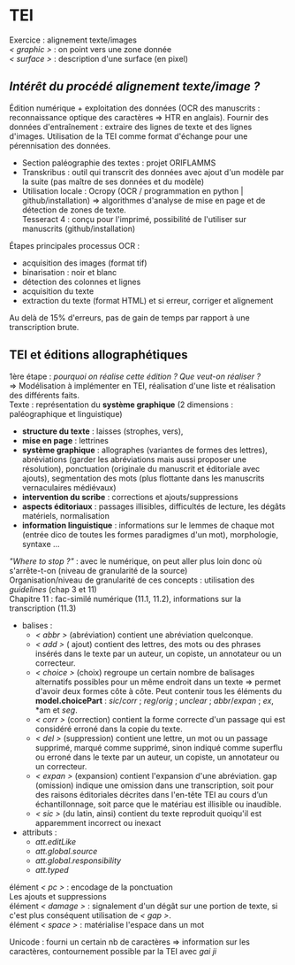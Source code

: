 # TEI
Exercice : alignement texte/images  
*< graphic >* : on point vers une zone donnée  
*< surface >* : description d'une surface (en pixel)  

## *Intérêt du procédé alignement texte/image ?*  
Édition numérique + exploitation des données (OCR des manuscrits : reconnaissance optique des caractères => HTR en anglais). Fournir des données d'entraînement : extraire des lignes de texte et des lignes d'images. Utilisation de la TEI comme format d'échange pour une pérennisation des données.
* Section paléographie des textes : projet ORIFLAMMS
* Transkribus : outil qui transcrit des données avec ajout d'un modèle par la suite (pas maître de ses données et du modèle)
* Utilisation locale : Ocropy (OCR / programmation en python | github/installation) => algorithmes d'analyse de mise en page et de détection de zones de texte.  
Tesseract 4 : conçu pour l'imprimé, possibilité de l'utiliser sur manuscrits (github/installation)

Étapes principales processus OCR :
* acquisition des images (format tif)
* binarisation : noir et blanc
* détection des colonnes et lignes
* acquisition du texte
* extraction du texte (format HTML) et si erreur, corriger et alignement

Au delà de 15% d'erreurs, pas de gain de temps par rapport à une transcription brute.  

## TEI et éditions allographétiques
1ère étape : *pourquoi on réalise cette édition ?  Que veut-on réaliser ?*  
=> Modélisation à implémenter en TEI, réalisation d'une liste et réalisation des différents faits.  
Texte : représentation du **système graphique** (2 dimensions : paléographique et linguistique)
* **structure du texte** : laisses (strophes, vers),
* **mise en page** : lettrines
* **système graphique** : allographes (variantes de formes des lettres), abréviations (garder les abréviations mais aussi proposer une résolution), ponctuation (originale du manuscrit et éditoriale avec ajouts), segmentation des mots (plus flottante dans les manuscrits vernaculaires médiévaux)  
* **intervention du scribe** : corrections et ajouts/suppressions
* **aspects éditoriaux** : passages illisibles, difficultés de lecture, les dégâts matériels, normalisation
* **information linguistique** : informations sur le lemmes de chaque mot (entrée dico de toutes les formes paradigmes d'un mot), morphologie, syntaxe ...

*"Where to stop ?"* : avec le numérique, on peut aller plus loin donc où s'arrête-t-on (niveau de granularité de la source)  
Organisation/niveau de granularité de ces concepts : utilisation des *guidelines* (chap 3 et 11)   
Chapitre 11 : fac-similé numérique (11.1, 11.2), informations sur la transcription (11.3)
* balises :  
  * *< abbr >* (abréviation) contient une abréviation quelconque.
  * *< add >* ( ajout) contient des lettres, des mots ou des phrases insérés dans le texte par un auteur, un copiste, un annotateur ou un correcteur.
  * *< choice >* (choix) regroupe un certain nombre de balisages alternatifs possibles pour un même endroit dans un texte => permet d'avoir deux formes côte à côte. Peut contenir tous les éléments du **model.choicePart** : *sic*/*corr* ; *reg*/*orig* ; *unclear* ; *abbr*/*expan* ; *ex*, *am et *seg*.
  * *< corr >* (correction) contient la forme correcte d'un passage qui est considéré erroné dans la copie du texte.
  * *< del >* (suppression) contient une lettre, un mot ou un passage supprimé, marqué comme supprimé, sinon indiqué comme superflu ou erroné dans le texte par un auteur, un copiste, un annotateur ou un correcteur.
  * *< expan >* (expansion) contient l'expansion d'une abréviation.
    gap (omission) indique une omission dans une transcription, soit pour des raisons éditoriales décrites dans l'en-tête TEI au cours d’un échantillonnage, soit parce que le matériau est illisible ou inaudible.
  * *< sic >* (du latin, ainsi) contient du texte reproduit quoiqu'il est apparemment incorrect ou inexact
* attributs :
  * *att.editLike*
  * *att.global.source*
  * *att.global.responsibility*
  * *att.typed*

élément *< pc >* : encodage de la ponctuation  
Les ajouts et suppressions  
élément *< damage >* : signalement d'un dégât sur une portion de texte, si c'est plus conséquent utilisation de *< gap >*.  
élément *< space >* : matérialise l'espace dans un mot

Unicode : fourni un certain nb de caractères => information sur les caractères, contournement possible par la TEI avec *gai ji*  
